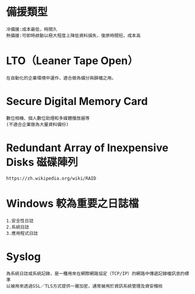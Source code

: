 # 備援類型
~~~
冷備援:成本最低，時間久
熱備援:可即時啟動以極大程度上降低資料損失，復原時間短，成本高
~~~
# LTO（Leaner Tape Open）
~~~
在自動化的企業環境中運作，適合做為備分與歸檔之用。
~~~
# Secure Digital Memory Card
~~~
數位相機、個人數位助理和多媒體播放器等
(不適合企業做為大量資料備份)
~~~
# Redundant Array of Inexpensive Disks 磁碟陣列
~~~
https://zh.wikipedia.org/wiki/RAID
~~~
# Windows 較為重要之日誌檔
 ~~~
 1.安全性日誌
 2.系統日誌
 3.應用程式日誌
 ~~~
 # Syslog
 ~~~
 為系統日誌或系統記錄，是一種用來在網際網路協定（TCP/IP）的網路中傳遞記錄檔訊息的標準
 以被用來透過SSL／TLS方式提供一層加密，通常被用於資訊系統管理及資安稽核
 ~~~
 
